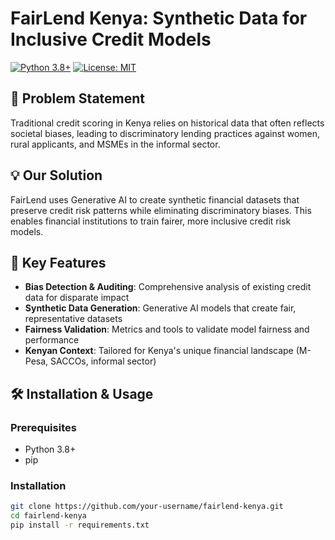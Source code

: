 # FairLend Kenya: Synthetic Data for Inclusive Credit Models

[![Python 3.8+](https://img.shields.io/badge/python-3.8+-blue.svg)](https://www.python.org/downloads/)
[![License: MIT](https://img.shields.io/badge/License-MIT-yellow.svg)](https://opensource.org/licenses/MIT)

## 🎯 Problem Statement
Traditional credit scoring in Kenya relies on historical data that often reflects societal biases, leading to discriminatory lending practices against women, rural applicants, and MSMEs in the informal sector.

## 💡 Our Solution
FairLend uses Generative AI to create synthetic financial datasets that preserve credit risk patterns while eliminating discriminatory biases. This enables financial institutions to train fairer, more inclusive credit risk models.

## 🚀 Key Features
- **Bias Detection & Auditing**: Comprehensive analysis of existing credit data for disparate impact
- **Synthetic Data Generation**: Generative AI models that create fair, representative datasets
- **Fairness Validation**: Metrics and tools to validate model fairness and performance
- **Kenyan Context**: Tailored for Kenya's unique financial landscape (M-Pesa, SACCOs, informal sector)

## 🛠️ Installation & Usage

### Prerequisites
- Python 3.8+
- pip

### Installation
```bash
git clone https://github.com/your-username/fairlend-kenya.git
cd fairlend-kenya
pip install -r requirements.txt
